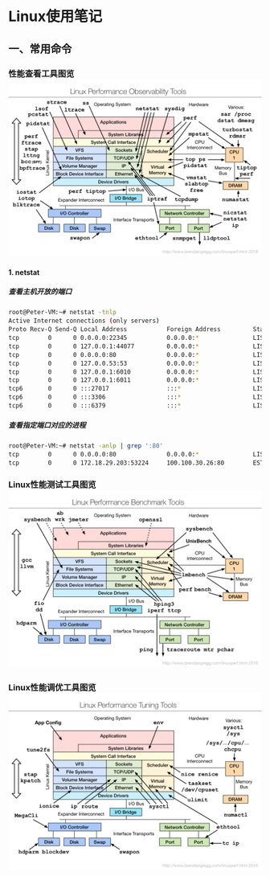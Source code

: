 # Linux使用笔记

## 一、常用命令

### 性能查看工具图览![Linux性能查看工具图览](./img/linux_observability_tools.png)

#### 1. netstat

##### 查看主机开放的端口

```bash
root@Peter-VM:~# netstat -tnlp
Active Internet connections (only servers)
Proto Recv-Q Send-Q Local Address           Foreign Address         State       PID/Program name    
tcp        0      0 0.0.0.0:22345           0.0.0.0:*               LISTEN      15262/sshd          
tcp        0      0 127.0.0.1:44077         0.0.0.0:*               LISTEN      864/containerd      
tcp        0      0 0.0.0.0:80              0.0.0.0:*               LISTEN      16740/python3       
tcp        0      0 127.0.0.53:53           0.0.0.0:*               LISTEN      323/systemd-resolve 
tcp        0      0 127.0.0.1:6010          0.0.0.0:*               LISTEN      13972/sshd: root@pt 
tcp        0      0 127.0.0.1:6011          0.0.0.0:*               LISTEN      15991/sshd: root@pt 
tcp6       0      0 :::27017                :::*                    LISTEN      30114/docker-proxy  
tcp6       0      0 :::3306                 :::*                    LISTEN      30448/docker-proxy  
tcp6       0      0 :::6379                 :::*                    LISTEN      30781/docker-proxy
```

##### 查看指定端口对应的进程

```bash
root@Peter-VM:~# netstat -anlp | grep ':80'
tcp        0      0 0.0.0.0:80              0.0.0.0:*               LISTEN      16740/python3       
tcp        0      0 172.18.29.203:53224     100.100.30.26:80        ESTABLISHED 23045/AliYunDun  
```







### Linux性能测试工具图览![测试工具](./img/linux_benchmarking_tools.png)





### Linux性能调优工具图览![调优工具](img/linux_tuning_tools.png)
